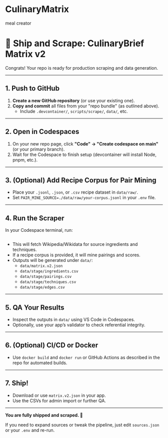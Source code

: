 # CulinaryMatrix
meal creator
# 🚀 Ship and Scrape: CulinaryBrief Matrix v2

Congrats! Your repo is ready for production scraping and data generation.

---

## 1. Push to GitHub

1. **Create a new GitHub repository** (or use your existing one).
2. **Copy and commit** all files from your "repo bundle" (as outlined above).
   - Include `.devcontainer/`, `scripts/scrape/`, `data/`, etc.

---

## 2. Open in Codespaces

1. On your new repo page, click **"Code" → "Create codespace on main"** (or your primary branch).
2. Wait for the Codespace to finish setup (devcontainer will install Node, pnpm, etc.).

---

## 3. (Optional) Add Recipe Corpus for Pair Mining

- Place your `.jsonl`, `.json`, or `.csv` recipe dataset in `data/raw/`.
- Set `PAIR_MINE_SOURCE=./data/raw/your-corpus.jsonl` in your `.env` file.

---

## 4. Run the Scraper

In your Codespace terminal, run:

```bash


```

- This will fetch Wikipedia/Wikidata for source ingredients and techniques.
- If a recipe corpus is provided, it will mine pairings and scores.
- Outputs will be generated under `data/`:
  - `data/matrix.v2.json`
  - `data/stage/ingredients.csv`
  - `data/stage/pairings.csv`
  - `data/stage/techniques.csv`
  - `data/stage/edges.csv`

---

## 5. QA Your Results

- Inspect the outputs in `data/` using VS Code in Codespaces.
- Optionally, use your app’s validator to check referential integrity.

---

## 6. (Optional) CI/CD or Docker

- Use `docker build` and `docker run` or GitHub Actions as described in the repo for automated builds.

---

## 7. Ship!

- Download or use `matrix.v2.json` in your app.
- Use the CSVs for admin import or further QA.

---

**You are fully shipped and scraped. 🚀**

If you need to expand sources or tweak the pipeline, just edit `sources.json` or your `.env` and re-run.